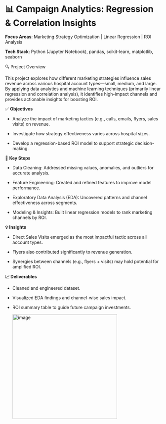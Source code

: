# 📊 Campaign Analytics: Regression & Correlation Insights
**Focus Areas**: Marketing Strategy Optimization | Linear Regression | ROI Analysis

**Tech Stack**: Python (Jupyter Notebook), pandas, scikit-learn, matplotlib, seaborn

🔍 Project Overview

This project explores how different marketing strategies influence sales revenue across various hospital account types—small, medium, and large. By applying data analytics and machine learning techniques (primarily linear regression and correlation analysis), it identifies high-impact channels and provides actionable insights for boosting ROI.

✅ **Objectives**

* Analyze the impact of marketing tactics (e.g., calls, emails, flyers, sales visits) on revenue.

* Investigate how strategy effectiveness varies across hospital sizes.

* Develop a regression-based ROI model to support strategic decision-making.

🧹 **Key Steps**

* Data Cleaning: Addressed missing values, anomalies, and outliers for accurate analysis.

* Feature Engineering: Created and refined features to improve model performance.

* Exploratory Data Analysis (EDA): Uncovered patterns and channel effectiveness across segments.

* Modeling & Insights: Built linear regression models to rank marketing channels by ROI.

**💡 Insights**

* Direct Sales Visits emerged as the most impactful tactic across all account types.

* Flyers also contributed significantly to revenue generation.

* Synergies between channels (e.g., flyers + visits) may hold potential for amplified ROI.

**📈 Deliverables**

* Cleaned and engineered dataset.

* Visualized EDA findings and channel-wise sales impact.

* ROI summary table to guide future campaign investments.
  
  <img width="338" alt="image" src="https://github.com/user-attachments/assets/735b4185-c4c6-4336-ab77-fbd444de7269" />


